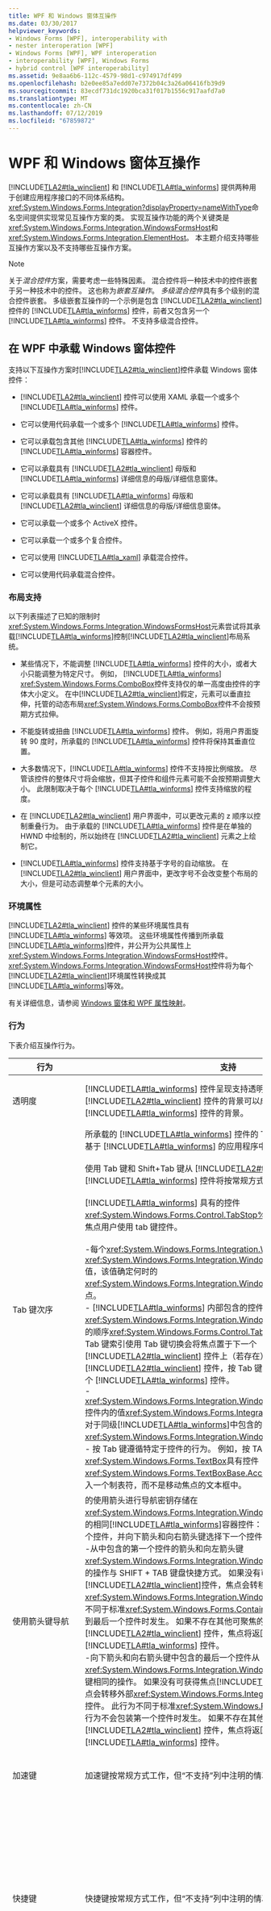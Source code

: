```yaml
---
title: WPF 和 Windows 窗体互操作
ms.date: 03/30/2017
helpviewer_keywords:
- Windows Forms [WPF], interoperability with
- nester interoperation [WPF]
- Windows Forms [WPF], WPF interoperation
- interoperability [WPF], Windows Forms
- hybrid control [WPF interoperability]
ms.assetid: 9e8aa6b6-112c-4579-98d1-c974917df499
ms.openlocfilehash: b2e0ee85a7edd07e7372b04c3a26a06416fb39d9
ms.sourcegitcommit: 83ecdf731dc1920bca31f017b1556c917aafd7a0
ms.translationtype: MT
ms.contentlocale: zh-CN
ms.lasthandoff: 07/12/2019
ms.locfileid: "67859872"
---
```

# <a name="wpf-and-windows-forms-interoperation"></a>WPF 和 Windows 窗体互操作
[!INCLUDE[TLA2#tla_winclient](../../../../includes/tla2sharptla-winclient-md.md)] 和 [!INCLUDE[TLA#tla_winforms](../../../../includes/tlasharptla-winforms-md.md)] 提供两种用于创建应用程序接口的不同体系结构。 <xref:System.Windows.Forms.Integration?displayProperty=nameWithType>命名空间提供实现常见互操作方案的类。 实现互操作功能的两个关键类是<xref:System.Windows.Forms.Integration.WindowsFormsHost>和<xref:System.Windows.Forms.Integration.ElementHost>。 本主题介绍支持哪些互操作方案以及不支持哪些互操作方案。  
  
> [!NOTE]
>  关于*混合控件*方案，需要考虑一些特殊因素。 混合控件将一种技术中的控件嵌套于另一种技术中的控件。 这也称为*嵌套互操作*。 *多级混合控件*具有多个级别的混合控件嵌套。 多级嵌套互操作的一个示例是包含 [!INCLUDE[TLA2#tla_winclient](../../../../includes/tla2sharptla-winclient-md.md)] 控件的 [!INCLUDE[TLA#tla_winforms](../../../../includes/tlasharptla-winforms-md.md)] 控件，前者又包含另一个 [!INCLUDE[TLA#tla_winforms](../../../../includes/tlasharptla-winforms-md.md)] 控件。 不支持多级混合控件。  

<a name="Windows_Presentation_Foundation_Application_Hosting"></a>   
## <a name="hosting-windows-forms-controls-in-wpf"></a>在 WPF 中承载 Windows 窗体控件  
 支持以下互操作方案时[!INCLUDE[TLA2#tla_winclient](../../../../includes/tla2sharptla-winclient-md.md)]控件承载 Windows 窗体控件：  
  
- [!INCLUDE[TLA2#tla_winclient](../../../../includes/tla2sharptla-winclient-md.md)] 控件可以使用 XAML 承载一个或多个 [!INCLUDE[TLA#tla_winforms](../../../../includes/tlasharptla-winforms-md.md)] 控件。  
  
- 它可以使用代码承载一个或多个 [!INCLUDE[TLA#tla_winforms](../../../../includes/tlasharptla-winforms-md.md)] 控件。  
  
- 它可以承载包含其他 [!INCLUDE[TLA#tla_winforms](../../../../includes/tlasharptla-winforms-md.md)] 控件的 [!INCLUDE[TLA#tla_winforms](../../../../includes/tlasharptla-winforms-md.md)] 容器控件。  
  
- 它可以承载具有 [!INCLUDE[TLA2#tla_winclient](../../../../includes/tla2sharptla-winclient-md.md)] 母版和 [!INCLUDE[TLA#tla_winforms](../../../../includes/tlasharptla-winforms-md.md)] 详细信息的母版/详细信息窗体。  
  
- 它可以承载具有 [!INCLUDE[TLA#tla_winforms](../../../../includes/tlasharptla-winforms-md.md)] 母版和 [!INCLUDE[TLA2#tla_winclient](../../../../includes/tla2sharptla-winclient-md.md)] 详细信息的母版/详细信息窗体。  
  
- 它可以承载一个或多个 ActiveX 控件。  
  
- 它可以承载一个或多个复合控件。  
  
- 它可以使用 [!INCLUDE[TLA#tla_xaml](../../../../includes/tlasharptla-xaml-md.md)] 承载混合控件。  
  
- 它可以使用代码承载混合控件。  
  
### <a name="layout-support"></a>布局支持  
 以下列表描述了已知的限制时<xref:System.Windows.Forms.Integration.WindowsFormsHost>元素尝试将其承载[!INCLUDE[TLA#tla_winforms](../../../../includes/tlasharptla-winforms-md.md)]控制[!INCLUDE[TLA2#tla_winclient](../../../../includes/tla2sharptla-winclient-md.md)]布局系统。  
  
- 某些情况下，不能调整 [!INCLUDE[TLA#tla_winforms](../../../../includes/tlasharptla-winforms-md.md)] 控件的大小，或者大小只能调整为特定尺寸。 例如， [!INCLUDE[TLA#tla_winforms](../../../../includes/tlasharptla-winforms-md.md)] <xref:System.Windows.Forms.ComboBox>控件支持仅的单一高度由控件的字体大小定义。 在中[!INCLUDE[TLA2#tla_winclient](../../../../includes/tla2sharptla-winclient-md.md)]假定，元素可以垂直拉伸，托管的动态布局<xref:System.Windows.Forms.ComboBox>控件不会按预期方式拉伸。  
  
- 不能旋转或扭曲 [!INCLUDE[TLA#tla_winforms](../../../../includes/tlasharptla-winforms-md.md)] 控件。 例如，将用户界面旋转 90 度时，所承载的 [!INCLUDE[TLA#tla_winforms](../../../../includes/tlasharptla-winforms-md.md)] 控件将保持其垂直位置。  
  
- 大多数情况下，[!INCLUDE[TLA#tla_winforms](../../../../includes/tlasharptla-winforms-md.md)] 控件不支持按比例缩放。 尽管该控件的整体尺寸将会缩放，但其子控件和组件元素可能不会按预期调整大小。 此限制取决于每个 [!INCLUDE[TLA#tla_winforms](../../../../includes/tlasharptla-winforms-md.md)] 控件支持缩放的程度。  
  
- 在 [!INCLUDE[TLA2#tla_winclient](../../../../includes/tla2sharptla-winclient-md.md)] 用户界面中，可以更改元素的 z 顺序以控制重叠行为。 由于承载的 [!INCLUDE[TLA#tla_winforms](../../../../includes/tlasharptla-winforms-md.md)] 控件是在单独的 HWND 中绘制的，所以始终在 [!INCLUDE[TLA2#tla_winclient](../../../../includes/tla2sharptla-winclient-md.md)] 元素之上绘制它。  
  
- [!INCLUDE[TLA#tla_winforms](../../../../includes/tlasharptla-winforms-md.md)] 控件支持基于字号的自动缩放。 在 [!INCLUDE[TLA2#tla_winclient](../../../../includes/tla2sharptla-winclient-md.md)] 用户界面中，更改字号不会改变整个布局的大小，但是可动态调整单个元素的大小。  
  
### <a name="ambient-properties"></a>环境属性  
 [!INCLUDE[TLA2#tla_winclient](../../../../includes/tla2sharptla-winclient-md.md)] 控件的某些环境属性具有 [!INCLUDE[TLA#tla_winforms](../../../../includes/tlasharptla-winforms-md.md)] 等效项。 这些环境属性传播到所承载[!INCLUDE[TLA#tla_winforms](../../../../includes/tlasharptla-winforms-md.md)]控件，并公开为公共属性上<xref:System.Windows.Forms.Integration.WindowsFormsHost>控件。 <xref:System.Windows.Forms.Integration.WindowsFormsHost>控件将为每个[!INCLUDE[TLA2#tla_winclient](../../../../includes/tla2sharptla-winclient-md.md)]环境属性转换成其[!INCLUDE[TLA#tla_winforms](../../../../includes/tlasharptla-winforms-md.md)]等效。  
  
 有关详细信息，请参阅 [Windows 窗体和 WPF 属性映射](windows-forms-and-wpf-property-mapping.md)。  
  
### <a name="behavior"></a>行为  
 下表介绍互操作行为。  
  
|行为|支持|不支持|  
|--------------|---------------|-------------------|  
|透明度|[!INCLUDE[TLA#tla_winforms](../../../../includes/tlasharptla-winforms-md.md)] 控件呈现支持透明度。 父 [!INCLUDE[TLA2#tla_winclient](../../../../includes/tla2sharptla-winclient-md.md)] 控件的背景可以成为所承载的 [!INCLUDE[TLA#tla_winforms](../../../../includes/tlasharptla-winforms-md.md)] 控件的背景。|某些 [!INCLUDE[TLA#tla_winforms](../../../../includes/tlasharptla-winforms-md.md)] 控件不支持透明度。 例如，<xref:System.Windows.Forms.TextBox>并<xref:System.Windows.Forms.ComboBox>控件不会由托管时，透明[!INCLUDE[TLA2#tla_winclient](../../../../includes/tla2sharptla-winclient-md.md)]。|  
|Tab 键次序|所承载的 [!INCLUDE[TLA#tla_winforms](../../../../includes/tlasharptla-winforms-md.md)] 控件的 Tab 键顺序与这些控件承载于基于 [!INCLUDE[TLA#tla_winforms](../../../../includes/tlasharptla-winforms-md.md)] 的应用程序中时是相同的。<br /><br /> 使用 Tab 键和 Shift+Tab 键从 [!INCLUDE[TLA2#tla_winclient](../../../../includes/tla2sharptla-winclient-md.md)] 控件切换到 [!INCLUDE[TLA#tla_winforms](../../../../includes/tlasharptla-winforms-md.md)] 控件将按常规方式工作。<br /><br /> [!INCLUDE[TLA#tla_winforms](../../../../includes/tlasharptla-winforms-md.md)] 具有的控件<xref:System.Windows.Forms.Control.TabStop%2A>属性值为`false`时不会收到焦点用户使用 tab 键控件。<br /><br /> -每个<xref:System.Windows.Forms.Integration.WindowsFormsHost>控件具有<xref:System.Windows.Forms.Integration.WindowsFormsHost.TabIndex%2A>值，该值确定何时的<xref:System.Windows.Forms.Integration.WindowsFormsHost>控件接收焦点。<br />-   [!INCLUDE[TLA#tla_winforms](../../../../includes/tlasharptla-winforms-md.md)] 内部包含的控件<xref:System.Windows.Forms.Integration.WindowsFormsHost>容器按照指定的顺序<xref:System.Windows.Forms.Control.TabIndex%2A>属性。 从最后一个 Tab 键索引使用 Tab 键切换会将焦点置于下一个 [!INCLUDE[TLA2#tla_winclient](../../../../includes/tla2sharptla-winclient-md.md)] 控件上（若存在）。 如果不存在其他可聚焦的 [!INCLUDE[TLA2#tla_winclient](../../../../includes/tla2sharptla-winclient-md.md)] 控件，按 Tab 键将返回到 Tab 键顺序中的第一个 [!INCLUDE[TLA#tla_winforms](../../../../includes/tlasharptla-winforms-md.md)] 控件。<br />-   <xref:System.Windows.Forms.Integration.WindowsFormsHost.TabIndex%2A> 控件内的值<xref:System.Windows.Forms.Integration.WindowsFormsHost>相对于同级[!INCLUDE[TLA#tla_winforms](../../../../includes/tlasharptla-winforms-md.md)]中包含的控件<xref:System.Windows.Forms.Integration.WindowsFormsHost>控件。<br />-    按 Tab 键遵循特定于控件的行为。 例如，按 TAB 键在<xref:System.Windows.Forms.TextBox>具有控件<xref:System.Windows.Forms.TextBoxBase.AcceptsTab%2A>属性值为`true`输入一个制表符，而不是移动焦点的文本框中。|不适用。|  
|使用箭头键导航|的使用箭头进行导航密钥存储在<xref:System.Windows.Forms.Integration.WindowsFormsHost>控件是与普通的相同[!INCLUDE[TLA#tla_winforms](../../../../includes/tlasharptla-winforms-md.md)]容器控件：向上键和向左箭头键选择上一个控件，并向下箭头和向右箭头键选择下一个控件。<br />-从中包含的第一个控件的箭头和向左箭头键<xref:System.Windows.Forms.Integration.WindowsFormsHost>控件执行相同的操作与 SHIFT + TAB 键盘快捷方式。 如果没有可获得焦点[!INCLUDE[TLA2#tla_winclient](../../../../includes/tla2sharptla-winclient-md.md)]控件，焦点会转移外部<xref:System.Windows.Forms.Integration.WindowsFormsHost>控件。 此行为不同于标准<xref:System.Windows.Forms.ContainerControl>中的行为不会包装到最后一个控件时发生。 如果不存在其他可聚焦的 [!INCLUDE[TLA2#tla_winclient](../../../../includes/tla2sharptla-winclient-md.md)] 控件，焦点将返回到 Tab 键顺序中的最后一个 [!INCLUDE[TLA#tla_winforms](../../../../includes/tlasharptla-winforms-md.md)] 控件。<br />-向下箭头和向右箭头键中包含的最后一个控件从<xref:System.Windows.Forms.Integration.WindowsFormsHost>控件执行 TAB 键相同的操作。 如果没有可获得焦点[!INCLUDE[TLA2#tla_winclient](../../../../includes/tla2sharptla-winclient-md.md)]控件，焦点会转移外部<xref:System.Windows.Forms.Integration.WindowsFormsHost>控件。 此行为不同于标准<xref:System.Windows.Forms.ContainerControl>中的行为不会包装第一个控件时发生。 如果不存在其他可聚焦的 [!INCLUDE[TLA2#tla_winclient](../../../../includes/tla2sharptla-winclient-md.md)] 控件，焦点将返回到 Tab 键顺序中的第一个 [!INCLUDE[TLA#tla_winforms](../../../../includes/tlasharptla-winforms-md.md)] 控件。|不适用。|  
|加速键|加速键按常规方式工作，但“不支持”列中注明的情况除外。|跨多种技术的重复加速键与普通重复加速键的工作方式不同。 如果加速键跨多种技术复制，并且至少一个在 [!INCLUDE[TLA#tla_winforms](../../../../includes/tlasharptla-winforms-md.md)] 控件上，另一个在 [!INCLUDE[TLA2#tla_winclient](../../../../includes/tla2sharptla-winclient-md.md)] 控件上，[!INCLUDE[TLA#tla_winforms](../../../../includes/tlasharptla-winforms-md.md)] 控件将始终收到此加速键。 当按重复加速键时，焦点不会在控件之间切换。|  
|快捷键|快捷键按常规方式工作，但“不支持”列中注明的情况除外。|在预处理阶段处理的 -   [!INCLUDE[TLA#tla_winforms](../../../../includes/tlasharptla-winforms-md.md)] 快捷键总是优先于 [!INCLUDE[TLA2#tla_winclient](../../../../includes/tla2sharptla-winclient-md.md)] 快捷键。 例如，如果你有<xref:System.Windows.Forms.ToolStrip>控件，其定义，CTRL + S 快捷键，并且没有[!INCLUDE[TLA2#tla_winclient](../../../../includes/tla2sharptla-winclient-md.md)]命令绑定到 CTRL + S、<xref:System.Windows.Forms.ToolStrip>始终无论焦点在何处首先，调用控件处理程序。<br />-   [!INCLUDE[TLA#tla_winforms](../../../../includes/tlasharptla-winforms-md.md)] 通过处理键盘快捷方式<xref:System.Windows.Forms.Control.KeyDown>事件中最后处理[!INCLUDE[TLA2#tla_winclient](../../../../includes/tla2sharptla-winclient-md.md)]。 可以通过重写阻止此行为[!INCLUDE[TLA#tla_winforms](../../../../includes/tlasharptla-winforms-md.md)]控件的<xref:System.Windows.Forms.Control.IsInputKey%2A>方法或处理<xref:System.Windows.Forms.Control.PreviewKeyDown>事件。 返回`true`从<xref:System.Windows.Forms.Control.IsInputKey%2A>方法，或设置值的<xref:System.Windows.Forms.PreviewKeyDownEventArgs.IsInputKey%2A?displayProperty=nameWithType>属性设置为`true`在你<xref:System.Windows.Forms.Control.PreviewKeyDown>事件处理程序。|  
|AcceptsReturn、AcceptsTab 以及其他特定于控件的行为|更改默认键盘行为的属性和往常一样，工作前提[!INCLUDE[TLA#tla_winforms](../../../../includes/tlasharptla-winforms-md.md)]控件重写<xref:System.Windows.Forms.Control.IsInputKey%2A>方法以返回`true`。|[!INCLUDE[TLA#tla_winforms](../../../../includes/tlasharptla-winforms-md.md)] 更改默认的控件通过处理键盘行为<xref:System.Windows.Forms.Control.KeyDown>事件在主机中最后处理[!INCLUDE[TLA2#tla_winclient](../../../../includes/tla2sharptla-winclient-md.md)]控件。 因为最后处理这些控件，所以它们可能产生意外行为。|  
|Enter 和 Leave 事件|当焦点未转到包含<xref:System.Windows.Forms.Integration.ElementHost>控件，Enter 并在单个更改焦点时，将像通常那样引发退出事件<xref:System.Windows.Forms.Integration.WindowsFormsHost>控件。|发生以下焦点更改时，不会引发 Enter 和 Leave 事件：<br /><br /> -从内部更改到外部<xref:System.Windows.Forms.Integration.WindowsFormsHost>控件。<br />-从外部更改到内部<xref:System.Windows.Forms.Integration.WindowsFormsHost>控件。<br />-外部<xref:System.Windows.Forms.Integration.WindowsFormsHost>控件。<br />-从[!INCLUDE[TLA#tla_winforms](../../../../includes/tlasharptla-winforms-md.md)]控件中承载<xref:System.Windows.Forms.Integration.WindowsFormsHost>控制对<xref:System.Windows.Forms.Integration.ElementHost>控件承载在相同<xref:System.Windows.Forms.Integration.WindowsFormsHost>。|  
|多线程|支持所有类型的多线程处理。|[!INCLUDE[TLA#tla_winforms](../../../../includes/tlasharptla-winforms-md.md)] 和 [!INCLUDE[TLA2#tla_winclient](../../../../includes/tla2sharptla-winclient-md.md)] 技术均采用单线程并发模型。 调试期间，从其他线程调用框架对象会引发一个异常，以强制实施此要求。|  
|安全性|所有互操作方案都需要完全信任。|部分信任情况下，不允许任何互操作方案。|  
|可访问性|支持所有辅助功能方案。 当辅助技术产品用于同时包含 [!INCLUDE[TLA#tla_winforms](../../../../includes/tlasharptla-winforms-md.md)] 和 [!INCLUDE[TLA2#tla_winclient](../../../../includes/tla2sharptla-winclient-md.md)] 控件的混合应用程序时，可正常工作。|不适用。|  
|剪贴板|所有剪贴板操作按常规方式工作。 这包括 [!INCLUDE[TLA#tla_winforms](../../../../includes/tlasharptla-winforms-md.md)] 与 [!INCLUDE[TLA2#tla_winclient](../../../../includes/tla2sharptla-winclient-md.md)] 控件之间的剪切和粘贴。|不适用。|  
|拖放功能|所有拖放操作按常规方式工作。 这包括 [!INCLUDE[TLA#tla_winforms](../../../../includes/tlasharptla-winforms-md.md)] 和 [!INCLUDE[TLA2#tla_winclient](../../../../includes/tla2sharptla-winclient-md.md)] 控件之间的操作。|不适用。|  
  
<a name="Windows_Forms_Application_Hosting_Windows"></a>   
## <a name="hosting-wpf-controls-in-windows-forms"></a>在 Windows 窗体中承载 WPF 控件  
 在 Windows 窗体控制主机时支持以下互操作方案[!INCLUDE[TLA2#tla_winclient](../../../../includes/tla2sharptla-winclient-md.md)]控件：  
  
- 使用代码承载一个或多个 [!INCLUDE[TLA2#tla_winclient](../../../../includes/tla2sharptla-winclient-md.md)] 控件。  
  
- 将属性表与一个或多个承载的 [!INCLUDE[TLA2#tla_winclient](../../../../includes/tla2sharptla-winclient-md.md)] 控件关联。  
  
- 在窗体中承载一个或多个 [!INCLUDE[TLA2#tla_winclient](../../../../includes/tla2sharptla-winclient-md.md)] 页。  
  
- 启动 [!INCLUDE[TLA2#tla_winclient](../../../../includes/tla2sharptla-winclient-md.md)] 窗口。  
  
- 承载具有 [!INCLUDE[TLA#tla_winforms](../../../../includes/tlasharptla-winforms-md.md)] 母版和 [!INCLUDE[TLA2#tla_winclient](../../../../includes/tla2sharptla-winclient-md.md)] 详细信息的母版/详细信息窗体。  
  
- 承载具有 [!INCLUDE[TLA2#tla_winclient](../../../../includes/tla2sharptla-winclient-md.md)] 母版和 [!INCLUDE[TLA#tla_winforms](../../../../includes/tlasharptla-winforms-md.md)] 详细信息的母版/详细信息窗体。  
  
- 承载自定义 [!INCLUDE[TLA2#tla_winclient](../../../../includes/tla2sharptla-winclient-md.md)] 控件。  
  
- 承载混合控件。  
  
### <a name="ambient-properties"></a>环境属性  
 [!INCLUDE[TLA#tla_winforms](../../../../includes/tlasharptla-winforms-md.md)] 控件的某些环境属性具有 [!INCLUDE[TLA2#tla_winclient](../../../../includes/tla2sharptla-winclient-md.md)] 等效项。 这些环境属性传播到所承载[!INCLUDE[TLA2#tla_winclient](../../../../includes/tla2sharptla-winclient-md.md)]控件，并公开为公共属性上<xref:System.Windows.Forms.Integration.ElementHost>控件。 <xref:System.Windows.Forms.Integration.ElementHost>控件将为每个[!INCLUDE[TLA#tla_winforms](../../../../includes/tlasharptla-winforms-md.md)]环境属性设置为其[!INCLUDE[TLA2#tla_winclient](../../../../includes/tla2sharptla-winclient-md.md)]等效。  
  
 有关详细信息，请参阅 [Windows 窗体和 WPF 属性映射](windows-forms-and-wpf-property-mapping.md)。  
  
### <a name="behavior"></a>行为  
 下表介绍互操作行为。  
  
|行为|支持|不支持|  
|--------------|---------------|-------------------|  
|透明度|[!INCLUDE[TLA2#tla_winclient](../../../../includes/tla2sharptla-winclient-md.md)] 控件呈现支持透明度。 父 [!INCLUDE[TLA#tla_winforms](../../../../includes/tlasharptla-winforms-md.md)] 控件的背景可以成为所承载的 [!INCLUDE[TLA2#tla_winclient](../../../../includes/tla2sharptla-winclient-md.md)] 控件的背景。|不适用。|  
|多线程|支持所有类型的多线程处理。|[!INCLUDE[TLA#tla_winforms](../../../../includes/tlasharptla-winforms-md.md)] 和 [!INCLUDE[TLA2#tla_winclient](../../../../includes/tla2sharptla-winclient-md.md)] 技术均采用单线程并发模型。 调试期间，从其他线程调用框架对象会引发一个异常，以强制实施此要求。|  
|安全性|所有互操作方案都需要完全信任。|部分信任情况下，不允许任何互操作方案。|  
|可访问性|支持所有辅助功能方案。 当辅助技术产品用于同时包含 [!INCLUDE[TLA#tla_winforms](../../../../includes/tlasharptla-winforms-md.md)] 和 [!INCLUDE[TLA2#tla_winclient](../../../../includes/tla2sharptla-winclient-md.md)] 控件的混合应用程序时，可正常工作。|不适用。|  
|剪贴板|所有剪贴板操作按常规方式工作。 这包括 [!INCLUDE[TLA#tla_winforms](../../../../includes/tlasharptla-winforms-md.md)] 与 [!INCLUDE[TLA2#tla_winclient](../../../../includes/tla2sharptla-winclient-md.md)] 控件之间的剪切和粘贴。|不适用。|  
|拖放功能|所有拖放操作按常规方式工作。 这包括 [!INCLUDE[TLA#tla_winforms](../../../../includes/tlasharptla-winforms-md.md)] 和 [!INCLUDE[TLA2#tla_winclient](../../../../includes/tla2sharptla-winclient-md.md)] 控件之间的操作。|不适用。|  
  
## <a name="see-also"></a>请参阅

- <xref:System.Windows.Forms.Integration.ElementHost>
- <xref:System.Windows.Forms.Integration.WindowsFormsHost>
- [演练：承载在 WPF 中的 Windows 窗体控件](walkthrough-hosting-a-windows-forms-control-in-wpf.md)
- [演练：承载在 WPF 中的 Windows 窗体复合控件](walkthrough-hosting-a-windows-forms-composite-control-in-wpf.md)
- [演练：承载 WPF 复合控件在 Windows 窗体中](walkthrough-hosting-a-wpf-composite-control-in-windows-forms.md)
- [Windows 窗体和 WPF 属性映射](windows-forms-and-wpf-property-mapping.md)
